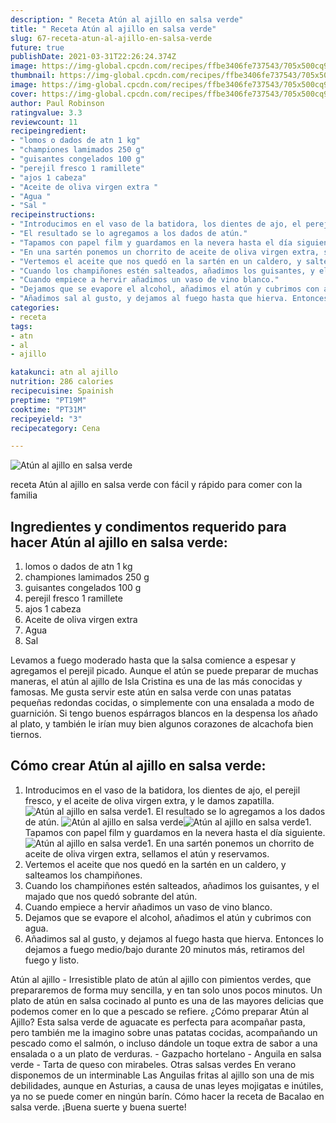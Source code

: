 ```yaml
---
description: " Receta Atún al ajillo en salsa verde"
title: " Receta Atún al ajillo en salsa verde"
slug: 67-receta-atun-al-ajillo-en-salsa-verde
future: true
publishDate: 2021-03-31T22:26:24.374Z
image: https://img-global.cpcdn.com/recipes/ffbe3406fe737543/705x500cq90/atun-al-ajillo-en-salsa-verde-foto-principal.jpg
thumbnail: https://img-global.cpcdn.com/recipes/ffbe3406fe737543/705x500cq90/atun-al-ajillo-en-salsa-verde-foto-principal.jpg
image: https://img-global.cpcdn.com/recipes/ffbe3406fe737543/705x500cq90/atun-al-ajillo-en-salsa-verde-foto-principal.jpg
cover: https://img-global.cpcdn.com/recipes/ffbe3406fe737543/705x500cq90/atun-al-ajillo-en-salsa-verde-foto-principal.jpg
author: Paul Robinson
ratingvalue: 3.3
reviewcount: 11
recipeingredient:
- "lomos o dados de atn 1 kg"
- "championes lamimados 250 g"
- "guisantes congelados 100 g"
- "perejil fresco 1 ramillete"
- "ajos 1 cabeza"
- "Aceite de oliva virgen extra "
- "Agua "
- "Sal "
recipeinstructions:
- "Introducimos en el vaso de la batidora, los dientes de ajo, el perejil fresco, y el aceite de oliva virgen extra, y le damos zapatilla."
- "El resultado se lo agregamos a los dados de atún."
- "Tapamos con papel film y guardamos en la nevera hasta el día siguiente."
- "En una sartén ponemos un chorrito de aceite de oliva virgen extra, sellamos el atún y reservamos."
- "Vertemos el aceite que nos quedó en la sartén en un caldero, y salteamos los champiñones."
- "Cuando los champiñones estén salteados, añadimos los guisantes, y el majado que nos quedó sobrante del atún."
- "Cuando empiece a hervir añadimos un vaso de vino blanco."
- "Dejamos que se evapore el alcohol, añadimos el atún y cubrimos con agua."
- "Añadimos sal al gusto, y dejamos al fuego hasta que hierva. Entonces lo dejamos a fuego medio/bajo durante 20 minutos más, retiramos del fuego y listo."
categories:
- receta
tags:
- atn
- al
- ajillo

katakunci: atn al ajillo 
nutrition: 286 calories
recipecuisine: Spainish
preptime: "PT19M"
cooktime: "PT31M"
recipeyield: "3"
recipecategory: Cena

---
```



![Atún al ajillo en salsa verde](https://img-global.cpcdn.com/recipes/ffbe3406fe737543/705x500cq90/atun-al-ajillo-en-salsa-verde-foto-principal.jpg)

receta Atún al ajillo en salsa verde con fácil y rápido para comer con la familia

<!--inarticleads1-->

## Ingredientes y condimentos requerido para hacer Atún al ajillo en salsa verde:

1. lomos o dados de atn 1 kg
1. championes lamimados 250 g
1. guisantes congelados 100 g
1. perejil fresco 1 ramillete
1. ajos 1 cabeza
1. Aceite de oliva virgen extra 
1. Agua 
1. Sal 

Levamos a fuego moderado hasta que la salsa comience a espesar y agregamos el perejil picado. Aunque el atún se puede preparar de muchas maneras, el atún al ajillo de Isla Cristina es una de las más conocidas y famosas. Me gusta servir este atún en salsa verde con unas patatas pequeñas redondas cocidas, o simplemente con una ensalada a modo de guarnición. Si tengo buenos espárragos blancos en la despensa los añado al plato, y también le irían muy bien algunos corazones de alcachofa bien tiernos. 

<!--inarticleads2-->

## Cómo crear Atún al ajillo en salsa verde:

1. Introducimos en el vaso de la batidora, los dientes de ajo, el perejil fresco, y el aceite de oliva virgen extra, y le damos zapatilla.
<img src="https://img-global.cpcdn.com/steps/69f8471f65b38b6a/160x128cq70/foto-del-paso-1-de-la-receta-atun-al-ajillo-en-salsa-verde.jpg" alt="Atún al ajillo en salsa verde">1. El resultado se lo agregamos a los dados de atún.
<img src="https://img-global.cpcdn.com/steps/40a1600d6addfdf3/160x128cq70/foto-del-paso-2-de-la-receta-atun-al-ajillo-en-salsa-verde.jpg" alt="Atún al ajillo en salsa verde"><img src="https://img-global.cpcdn.com/steps/5bfa04eaae67c6ed/160x128cq70/foto-del-paso-2-de-la-receta-atun-al-ajillo-en-salsa-verde.jpg" alt="Atún al ajillo en salsa verde">1. Tapamos con papel film y guardamos en la nevera hasta el día siguiente.
<img src="https://img-global.cpcdn.com/steps/1be939df13dd77ae/160x128cq70/foto-del-paso-3-de-la-receta-atun-al-ajillo-en-salsa-verde.jpg" alt="Atún al ajillo en salsa verde">1. En una sartén ponemos un chorrito de aceite de oliva virgen extra, sellamos el atún y reservamos.
1. Vertemos el aceite que nos quedó en la sartén en un caldero, y salteamos los champiñones.
1. Cuando los champiñones estén salteados, añadimos los guisantes, y el majado que nos quedó sobrante del atún.
1. Cuando empiece a hervir añadimos un vaso de vino blanco.
1. Dejamos que se evapore el alcohol, añadimos el atún y cubrimos con agua.
1. Añadimos sal al gusto, y dejamos al fuego hasta que hierva. Entonces lo dejamos a fuego medio/bajo durante 20 minutos más, retiramos del fuego y listo.


Atún al ajillo - Irresistible plato de atún al ajillo con pimientos verdes, que prepararemos de forma muy sencilla, y en tan solo unos pocos minutos. Un plato de atún en salsa cocinado al punto es una de las mayores delicias que podemos comer en lo que a pescado se refiere. ¿Cómo preparar Atún al Ajillo? Esta salsa verde de aguacate es perfecta para acompañar pasta, pero también me la imagino sobre unas patatas cocidas, acompañando un pescado como el salmón, o incluso dándole un toque extra de sabor a una ensalada o a un plato de verduras. - Gazpacho hortelano - Anguila en salsa verde - Tarta de queso con mirabeles. Otras salsas verdes En verano disponemos de un interminable Las Anguilas fritas al ajillo son una de mis debilidades, aunque en Asturias, a causa de unas leyes mojigatas e inútiles, ya no se puede comer en ningún barín. Cómo hacer la receta de Bacalao en salsa verde. 
¡Buena suerte y buena suerte!

